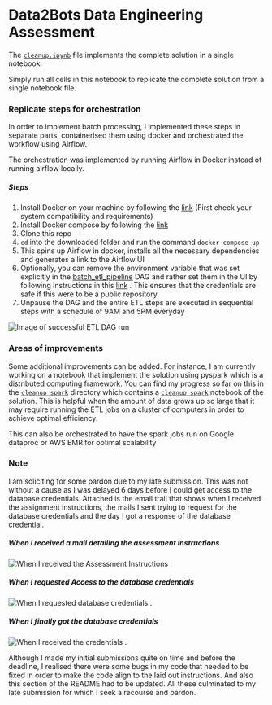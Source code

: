 # Data2Bots Data Engineering Assessment

The [`cleanup.ipynb`](https://github.com/Akawi85/data2bots/blob/main/cleanup.ipynb) file implements the complete solution in a single notebook.  

Simply run all cells in this notebook to replicate the complete solution from a single notebook file.

### Replicate steps for orchestration
In order to implement batch processing, I implemented these steps in separate parts, containerised them using docker
and orchestrated the workflow using Airflow.

The orchestration was implemented by running Airflow in Docker instead of running airflow locally.

##### Steps 

1. Install Docker on your machine by following the [link](https://docs.docker.com/engine/install/) (First check your system compatibility and requirements)  
2. Install Docker compose by following the [link](https://www.digitalocean.com/community/tutorials/how-to-install-and-use-docker-compose-on-ubuntu-20-04)  
3. Clone this repo
4. `cd` into the downloaded folder and run the command `docker compose up`
5. This spins up Airflow in docker, installs all the necessary dependencies and generates a link to the Airflow UI
6. Optionally, you can remove the environment variable that was set explicitly in the [batch_etl_pipeline](https://github.com/Akawi85/data2bots/blob/main/dags/airflow_dags/batch_etl_pipeline.py) DAG and rather set them in the UI by following instructions in this [link](https://airflow.apache.org/docs/apache-airflow/stable/howto/variable.html) . This ensures that the credentials are safe if this were to be a public repository  
7. Unpause the DAG and the entire ETL steps are executed in sequential steps with a schedule of 9AM and 5PM everyday

![Image of successful ETL DAG run](https://github.com/Akawi85/data2bots/blob/main/images/Screenshot%2023-06-26%at%19.45.53.png)

### Areas of improvements

Some additional improvements can be added. For instance, I am currently working on a notebook that implement the solution using pyspark which is a distributed computing framework. You can find my progress so far on this in the [`cleanup_spark`](https://github.com/Akawi85/data2bots/tree/main/cleanup_spark) directory which contains a [`cleanup_spark`](https://github.com/Akawi85/data2bots/blob/main/cleanup_spark/cleanup_spark.ipynb) notebook of the solution. This is helpful when the amount of data grows up so large that it may require running the ETL jobs on a cluster of computers in order to achieve optimal efficiency.

This can also be orchestrated to have the spark jobs run on Google dataproc or AWS EMR for optimal scalability

### Note

I am soliciting for some pardon due to my late submission. This was not without a cause as I was delayed 6 days before I could get access to the database credentials. Attached is the email trail that shows when I received the assignment instructions, the mails I sent trying to request for the database credentials and the day I got a response of the database credential. 

##### When I received a mail detailing the assessment Instructions

![When I received the Assessment Instructions](https://github.com/Akawi85/data2bots/blob/main/images/Screenshot%202023-06-26%20at%2021.12.29.png) . 


##### When I requested Access to the database credentials

![When I requested database credentials](https://github.com/Akawi85/data2bots/blob/main/images/Screenshot%202023-06-26%20at%2021.13.22.png) . 


##### When I finally got the database credentials

![When I received the credentials](https://github.com/Akawi85/data2bots/blob/main/images/Screenshot%202023-06-26%20at%2021.13.55.png) . 


Although I made my initial submissions quite on time and before the deadline, I realised there were some bugs in my code that needed to be fixed in order to make the code align to the laid out instructions. And also this section of the README had to be updated. All these culminated to my late submission for which I seek a recourse and pardon.